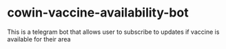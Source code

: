 # cowin-vaccine-availability-bot

This is a telegram bot that allows user to subscribe to updates if vaccine is available for their area
